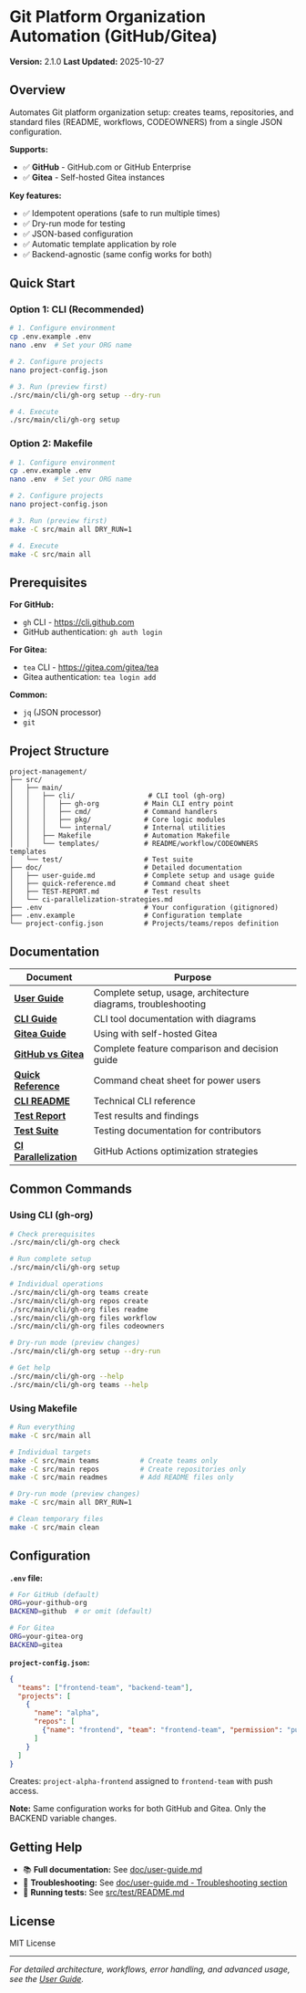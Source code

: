 # Git Platform Organization Automation (GitHub/Gitea)

**Version:** 2.1.0
**Last Updated:** 2025-10-27

## Overview

Automates Git platform organization setup: creates teams, repositories, and standard files (README, workflows, CODEOWNERS) from a single JSON configuration.

**Supports:**
- ✅ **GitHub** - GitHub.com or GitHub Enterprise
- ✅ **Gitea** - Self-hosted Gitea instances

**Key features:**
- ✅ Idempotent operations (safe to run multiple times)
- ✅ Dry-run mode for testing
- ✅ JSON-based configuration
- ✅ Automatic template application by role
- ✅ Backend-agnostic (same config works for both)

## Quick Start

### Option 1: CLI (Recommended)

```bash
# 1. Configure environment
cp .env.example .env
nano .env  # Set your ORG name

# 2. Configure projects
nano project-config.json

# 3. Run (preview first)
./src/main/cli/gh-org setup --dry-run

# 4. Execute
./src/main/cli/gh-org setup
```

### Option 2: Makefile

```bash
# 1. Configure environment
cp .env.example .env
nano .env  # Set your ORG name

# 2. Configure projects
nano project-config.json

# 3. Run (preview first)
make -C src/main all DRY_RUN=1

# 4. Execute
make -C src/main all
```

## Prerequisites

**For GitHub:**
- `gh` CLI - https://cli.github.com
- GitHub authentication: `gh auth login`

**For Gitea:**
- `tea` CLI - https://gitea.com/gitea/tea
- Gitea authentication: `tea login add`

**Common:**
- `jq` (JSON processor)
- `git`

## Project Structure

```
project-management/
├── src/
│   ├── main/
│   │   ├── cli/                  # CLI tool (gh-org)
│   │   │   ├── gh-org           # Main CLI entry point
│   │   │   ├── cmd/             # Command handlers
│   │   │   ├── pkg/             # Core logic modules
│   │   │   └── internal/        # Internal utilities
│   │   ├── Makefile             # Automation Makefile
│   │   └── templates/           # README/workflow/CODEOWNERS templates
│   └── test/                    # Test suite
├── doc/                         # Detailed documentation
│   ├── user-guide.md            # Complete setup and usage guide
│   ├── quick-reference.md       # Command cheat sheet
│   ├── TEST-REPORT.md           # Test results
│   └── ci-parallelization-strategies.md
├── .env                         # Your configuration (gitignored)
├── .env.example                 # Configuration template
└── project-config.json          # Projects/teams/repos definition
```

## Documentation

| Document | Purpose |
|----------|---------|
| **[User Guide](doc/user-guide.md)** | Complete setup, usage, architecture diagrams, troubleshooting |
| **[CLI Guide](doc/cli-guide.md)** | CLI tool documentation with diagrams |
| **[Gitea Guide](doc/gitea-guide.md)** | Using with self-hosted Gitea |
| **[GitHub vs Gitea](doc/github-vs-gitea-comparison.md)** | Complete feature comparison and decision guide |
| **[Quick Reference](doc/quick-reference.md)** | Command cheat sheet for power users |
| **[CLI README](src/main/cli/README.md)** | Technical CLI reference |
| **[Test Report](doc/TEST-REPORT.md)** | Test results and findings |
| **[Test Suite](src/test/README.md)** | Testing documentation for contributors |
| **[CI Parallelization](doc/ci-parallelization-strategies.md)** | GitHub Actions optimization strategies |

## Common Commands

### Using CLI (gh-org)

```bash
# Check prerequisites
./src/main/cli/gh-org check

# Run complete setup
./src/main/cli/gh-org setup

# Individual operations
./src/main/cli/gh-org teams create
./src/main/cli/gh-org repos create
./src/main/cli/gh-org files readme
./src/main/cli/gh-org files workflow
./src/main/cli/gh-org files codeowners

# Dry-run mode (preview changes)
./src/main/cli/gh-org setup --dry-run

# Get help
./src/main/cli/gh-org --help
./src/main/cli/gh-org teams --help
```

### Using Makefile

```bash
# Run everything
make -C src/main all

# Individual targets
make -C src/main teams          # Create teams only
make -C src/main repos          # Create repositories only
make -C src/main readmes        # Add README files only

# Dry-run mode (preview changes)
make -C src/main all DRY_RUN=1

# Clean temporary files
make -C src/main clean
```

## Configuration

**`.env` file:**
```bash
# For GitHub (default)
ORG=your-github-org
BACKEND=github  # or omit (default)

# For Gitea
ORG=your-gitea-org
BACKEND=gitea
```

**`project-config.json`:**
```json
{
  "teams": ["frontend-team", "backend-team"],
  "projects": [
    {
      "name": "alpha",
      "repos": [
        {"name": "frontend", "team": "frontend-team", "permission": "push"}
      ]
    }
  ]
}
```

Creates: `project-alpha-frontend` assigned to `frontend-team` with push access.

**Note:** Same configuration works for both GitHub and Gitea. Only the BACKEND variable changes.

## Getting Help

- 📚 **Full documentation:** See [doc/user-guide.md](doc/user-guide.md)
- 🐛 **Troubleshooting:** See [doc/user-guide.md - Troubleshooting section](doc/user-guide.md#troubleshooting)
- 🧪 **Running tests:** See [src/test/README.md](src/test/README.md)

## License

MIT License

---

*For detailed architecture, workflows, error handling, and advanced usage, see the [User Guide](doc/user-guide.md).*
